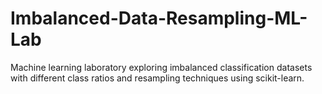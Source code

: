 # Imbalanced-Data-Resampling-ML-Lab
Machine learning laboratory exploring imbalanced classification datasets with different class ratios and resampling techniques using scikit-learn.

